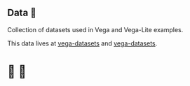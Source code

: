 ## Data 💾

Collection of datasets used in Vega and Vega-Lite examples.

This data lives at [vega-datasets](https://github.com/vega/vega-datasets) and [vega-datasets](https://cdn.jsdelivr.net/npm/vega-datasets).

# 🏰 🗼
